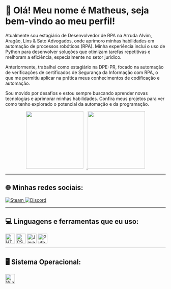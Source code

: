 # 👋 Olá! Meu nome é Matheus, seja bem-vindo ao meu perfil!

Atualmente sou estagiário de Desenvolvedor de RPA na Arruda Alvim, Aragão, Lins & Sato Advogados, onde aprimoro minhas habilidades em automação de processos robóticos (RPA). Minha experiência inclui o uso de Python para desenvolver soluções que otimizam tarefas repetitivas e melhoram a eficiência, especialmente no setor jurídico.

Anteriormente, trabalhei como estagiário na DPE-PR, focado na automação de verificações de certificados de Segurança da Informação com RPA, o que me permitiu aplicar na prática meus conhecimentos de codificação e automação.

Sou movido por desafios e estou sempre buscando aprender novas tecnologias e aprimorar minhas habilidades. Confira meus projetos para ver como tenho explorado o potencial da automação e da programação.

<div align="center" style="display: flex; justify-content: center;">
  <a href="https://github.com/Matheyck">
    <img height="180em" src="https://github-readme-stats.vercel.app/api?username=Matheyck&show_icons=true&theme=blue-green&include_all_commits=true&count_private=true" style="margin-right: 10px;"/>
    <img height="180em" src="https://github-readme-stats.vercel.app/api/top-langs/?username=Matheyck&layout=compact&langs_count=7&theme=blue-green"/>
  </a>
</div>

---

## 🌐 Minhas redes sociais:
<div align="left">
  <a href="https://steamcommunity.com/id/frangotv">
    <img src="https://img.shields.io/badge/Steam-000000?style=for-the-badge&logo=steam&logoColor=white" alt="Steam"/>
  </a>
  <a href="#">
    <img src="https://img.shields.io/badge/Discord-7289DA?style=for-the-badge&logo=discord&logoColor=white" alt="Discord"/>
  </a>
</div>

---

## 💻 Linguagens e ferramentas que eu uso:
<div style="display: inline_block">
  <img align="center" alt="HTML5" height="30" src="https://img.shields.io/badge/HTML5-E34F26?style=for-the-badge&logo=html5&logoColor=white"/>
  <img align="center" alt="CSS3" height="30" src="https://img.shields.io/badge/CSS3-1572B6?style=for-the-badge&logo=css3&logoColor=white"/>
  <img align="center" alt="JavaScript" height="30" src="https://img.shields.io/badge/JavaScript-F7DF1E?style=for-the-badge&logo=javascript&logoColor=black"/>
  <img align="center" alt="Python" height="30" src="https://img.shields.io/badge/Python-3776AB?style=for-the-badge&logo=python&logoColor=white"/>
</div>

---

## 🖥️ Sistema Operacional:
<div>
  <img alt="Windows" height="30" src="https://img.shields.io/badge/Windows-0078D6?style=for-the-badge&logo=windows&logoColor=white"/>
</div>
